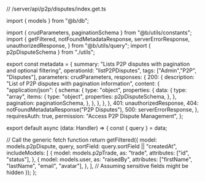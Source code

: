 // /server/api/p2p/disputes/index.get.ts

import { models } from "@b/db";

import { crudParameters, paginationSchema } from "@b/utils/constants";
import {
  getFiltered,
  notFoundMetadataResponse,
  serverErrorResponse,
  unauthorizedResponse,
} from "@b/utils/query";
import { p2pDisputeSchema } from "./utils";

export const metadata = {
  summary: "Lists P2P disputes with pagination and optional filtering",
  operationId: "listP2PDisputes",
  tags: ["Admin","P2P", "Disputes"],
  parameters: crudParameters,
  responses: {
    200: {
      description: "List of P2P disputes with pagination information",
      content: {
        "application/json": {
          schema: {
            type: "object",
            properties: {
              data: {
                type: "array",
                items: {
                  type: "object",
                  properties: p2pDisputeSchema,
                },
              },
              pagination: paginationSchema,
            },
          },
        },
      },
    },
    401: unauthorizedResponse,
    404: notFoundMetadataResponse("P2P Disputes"),
    500: serverErrorResponse,
  },
  requiresAuth: true,
  permission: "Access P2P Dispute Management",
};

export default async (data: Handler) => {
  const { query } = data;

  // Call the generic fetch function
  return getFiltered({
    model: models.p2pDispute,
    query,
    sortField: query.sortField || "createdAt",
    includeModels: [
      {
        model: models.p2pTrade,
        as: "trade",
        attributes: ["id", "status"],
      },
      {
        model: models.user,
        as: "raisedBy",
        attributes: ["firstName", "lastName", "email", "avatar"],
      },
    ],
    // Assuming sensitive fields might be hidden
  });
};
